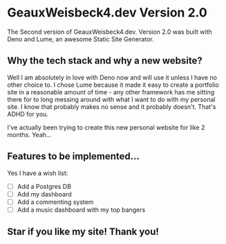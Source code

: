 # GeauxWeisbeck4.dev Version 2.0

The Second version of GeauxWeisbeck4.dev. Version 2.0 was built with Deno and Lume, an awesome Static Site Generator.

## Why the tech stack and why a new website?

Well I am absolutely in love with Deno now and will use it unless I have no other choice to. I chose Lume because it made it easy to create a portfolio site in a reasonable amount of time - any other framework has me sitting there for to long messing around with what I want to do with my personal site. I know that probably makes no sense and it probably doesn't. That's ADHD for you.

I've actually been trying to create this new personal website for like 2 months. Yeah...

## Features to be implemented...

Yes I have a wish list:

- [ ] Add a Postgres DB
- [ ] Add my dashboard
- [ ] Add a commenting system
- [ ] Add a music dashboard with my top bangers

## Star if you like my site! Thank you!
